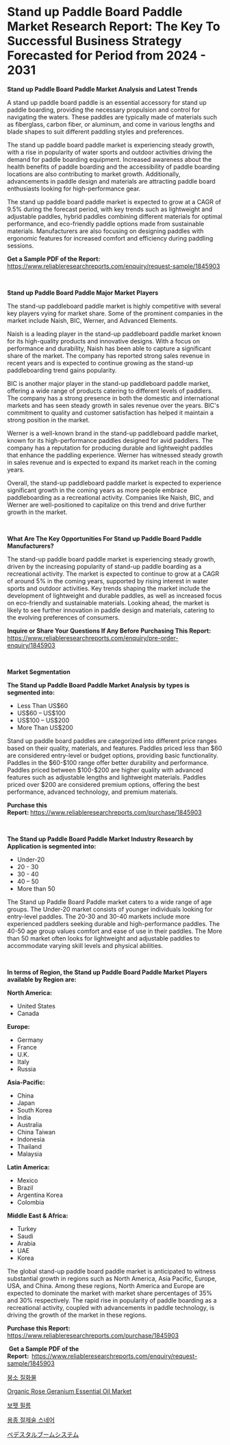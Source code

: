 <p><h1>Stand up Paddle Board Paddle Market Research Report: The Key To Successful Business Strategy Forecasted for Period from 2024 - 2031</h1></p><p><strong>Stand up Paddle Board Paddle Market Analysis and Latest Trends</strong></p>
<p><p>A stand up paddle board paddle is an essential accessory for stand up paddle boarding, providing the necessary propulsion and control for navigating the waters. These paddles are typically made of materials such as fiberglass, carbon fiber, or aluminum, and come in various lengths and blade shapes to suit different paddling styles and preferences.</p><p>The stand up paddle board paddle market is experiencing steady growth, with a rise in popularity of water sports and outdoor activities driving the demand for paddle boarding equipment. Increased awareness about the health benefits of paddle boarding and the accessibility of paddle boarding locations are also contributing to market growth. Additionally, advancements in paddle design and materials are attracting paddle board enthusiasts looking for high-performance gear.</p><p>The stand up paddle board paddle market is expected to grow at a CAGR of 9.5% during the forecast period, with key trends such as lightweight and adjustable paddles, hybrid paddles combining different materials for optimal performance, and eco-friendly paddle options made from sustainable materials. Manufacturers are also focusing on designing paddles with ergonomic features for increased comfort and efficiency during paddling sessions.</p></p>
<p><strong>Get a Sample PDF of the Report:&nbsp;</strong> <a href="https://www.reliableresearchreports.com/enquiry/request-sample/1845903">https://www.reliableresearchreports.com/enquiry/request-sample/1845903</a></p>
<p>&nbsp;</p>
<p><strong>Stand up Paddle Board Paddle Major Market Players</strong></p>
<p><p>The stand-up paddleboard paddle market is highly competitive with several key players vying for market share. Some of the prominent companies in the market include Naish, BIC, Werner, and Advanced Elements.</p><p>Naish is a leading player in the stand-up paddleboard paddle market known for its high-quality products and innovative designs. With a focus on performance and durability, Naish has been able to capture a significant share of the market. The company has reported strong sales revenue in recent years and is expected to continue growing as the stand-up paddleboarding trend gains popularity.</p><p>BIC is another major player in the stand-up paddleboard paddle market, offering a wide range of products catering to different levels of paddlers. The company has a strong presence in both the domestic and international markets and has seen steady growth in sales revenue over the years. BIC's commitment to quality and customer satisfaction has helped it maintain a strong position in the market.</p><p>Werner is a well-known brand in the stand-up paddleboard paddle market, known for its high-performance paddles designed for avid paddlers. The company has a reputation for producing durable and lightweight paddles that enhance the paddling experience. Werner has witnessed steady growth in sales revenue and is expected to expand its market reach in the coming years.</p><p>Overall, the stand-up paddleboard paddle market is expected to experience significant growth in the coming years as more people embrace paddleboarding as a recreational activity. Companies like Naish, BIC, and Werner are well-positioned to capitalize on this trend and drive further growth in the market.</p></p>
<p>&nbsp;</p>
<p><strong>What Are The Key Opportunities For Stand up Paddle Board Paddle Manufacturers?</strong></p>
<p><p>The stand-up paddle board paddle market is experiencing steady growth, driven by the increasing popularity of stand-up paddle boarding as a recreational activity. The market is expected to continue to grow at a CAGR of around 5% in the coming years, supported by rising interest in water sports and outdoor activities. Key trends shaping the market include the development of lightweight and durable paddles, as well as increased focus on eco-friendly and sustainable materials. Looking ahead, the market is likely to see further innovation in paddle design and materials, catering to the evolving preferences of consumers.</p></p>
<p><strong>Inquire or Share Your Questions If Any Before Purchasing This Report:</strong> <a href="https://www.reliableresearchreports.com/enquiry/pre-order-enquiry/1845903">https://www.reliableresearchreports.com/enquiry/pre-order-enquiry/1845903</a></p>
<p>&nbsp;</p>
<p><strong>Market Segmentation</strong></p>
<p><strong>The Stand up Paddle Board Paddle Market Analysis by types is segmented into:</strong></p>
<p><ul><li>Less Than US$60</li><li>US$60 – US$100</li><li>US$100 – US$200</li><li>More Than US$200</li></ul></p>
<p><p>Stand up paddle board paddles are categorized into different price ranges based on their quality, materials, and features. Paddles priced less than $60 are considered entry-level or budget options, providing basic functionality. Paddles in the $60-$100 range offer better durability and performance. Paddles priced between $100-$200 are higher quality with advanced features such as adjustable lengths and lightweight materials. Paddles priced over $200 are considered premium options, offering the best performance, advanced technology, and premium materials.</p></p>
<p><strong>Purchase this Report:&nbsp;</strong><a href="https://www.reliableresearchreports.com/purchase/1845903">https://www.reliableresearchreports.com/purchase/1845903</a></p>
<p>&nbsp;</p>
<p><strong>The Stand up Paddle Board Paddle Market Industry Research by Application is segmented into:</strong></p>
<p><ul><li>Under-20</li><li>20 - 30</li><li>30 - 40</li><li>40 – 50</li><li>More than 50</li></ul></p>
<p><p>The Stand up Paddle Board Paddle market caters to a wide range of age groups. The Under-20 market consists of younger individuals looking for entry-level paddles. The 20-30 and 30-40 markets include more experienced paddlers seeking durable and high-performance paddles. The 40-50 age group values comfort and ease of use in their paddles. The More than 50 market often looks for lightweight and adjustable paddles to accommodate varying skill levels and physical abilities.</p></p>
<p>&nbsp;</p>
<p><strong>In terms of Region, the Stand up Paddle Board Paddle Market Players available by Region are:</strong></p>
<p>
    <p> <strong> North America: </strong>
        <ul>
            <li>United States</li>
            <li>Canada</li>
        </ul>
        </p> 
    <p> <strong> Europe: </strong>
        <ul>
            <li>Germany</li>
            <li>France</li>
            <li>U.K.</li>
            <li>Italy</li>
            <li>Russia</li>
        </ul>
        </p> 
    <p> <strong> Asia-Pacific: </strong>
        <ul>
            <li>China</li>
            <li>Japan</li>
            <li>South Korea</li>
            <li>India</li>
            <li>Australia</li>
            <li>China Taiwan</li>
            <li>Indonesia</li>
            <li>Thailand</li>
            <li>Malaysia</li>
        </ul>
        </p> 
    <p> <strong> Latin America: </strong>
        <ul>
            <li>Mexico</li>
            <li>Brazil</li>
            <li>Argentina Korea</li>
            <li>Colombia</li>
        </ul>
        </p> 
    <p> <strong> Middle East & Africa: </strong>
        <ul>
            <li>Turkey</li>
            <li>Saudi</li>
            <li>Arabia</li>
            <li>UAE</li>
            <li>Korea</li>
        </ul>
    </p>
    </p>
<p><p>The global stand-up paddle board paddle market is anticipated to witness substantial growth in regions such as North America, Asia Pacific, Europe, USA, and China. Among these regions, North America and Europe are expected to dominate the market with market share percentages of 35% and 30% respectively. The rapid rise in popularity of paddle boarding as a recreational activity, coupled with advancements in paddle technology, is driving the growth of the market in these regions.</p></p>
<p><strong>Purchase this Report: </strong><a href="https://www.reliableresearchreports.com/purchase/1845903">https://www.reliableresearchreports.com/purchase/1845903</a></p>
<p>&nbsp;<strong>Get a Sample PDF of the Report:&nbsp;&nbsp;</strong><a href="https://www.reliableresearchreports.com/enquiry/request-sample/1845903">https://www.reliableresearchreports.com/enquiry/request-sample/1845903</a></p>
<p><strong></strong></p>
<p><p><a href="https://github.com/JeromeRtyau89966/Market-Research-Report-List-1/blob/main/95053595130.md">붕소 질화물</a></p><p><a href="https://github.com/Airanohannonzb68e5pb53oc1/Market-Research-Report-List-1/blob/main/organic-rose-geranium-essential-oil-market.md">Organic Rose Geranium Essential Oil Market</a></p><p><a href="https://github.com/TimmyMann6767/Market-Research-Report-List-1/blob/main/25042655129.md">보펫 필름</a></p><p><a href="https://medium.com/@duculucescu2022/%EB%8B%A4%EC%9D%8C-%EB%AC%B8%EC%9E%A5%EC%9D%84-%ED%95%9C%EA%B5%AD%EC%96%B4%EB%A1%9C-%EB%B2%88%EC%97%AD%ED%95%98%EC%8B%9C%EC%98%A4-%ED%8F%B4%EB%A6%BD%EC%A0%88%EC%A0%9C-%EC%8A%A4%EB%84%A4%EC%96%B4-%EC%8B%9C%EC%9E%A5-%EB%B6%84%EC%84%9D-cagr-%EC%8B%9C%EC%9E%A5-%EC%84%B8%EB%B6%84%ED%99%94-%EB%B0%8F-%EA%B8%80%EB%A1%9C%EB%B2%8C-%EC%82%B0%EC%97%85-%EA%B0%9C%EC%9A%94-1d15dba429a2">용종 절제술 스네어</a></p><p><a href="https://github.com/AriMuller2009/Market-Research-Report-List-1/blob/main/96203845497.md">ペデスタルブームシステム</a></p></p>